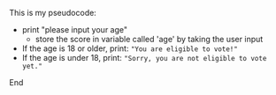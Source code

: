 This is my pseudocode:

* print "please input your age"
    * store the score in variable called 'age' by taking the user input
* If the age is 18 or older, print: `"You are eligible to vote!"`
* If the age is under 18, print: `"Sorry, you are not eligible to vote yet."`

End